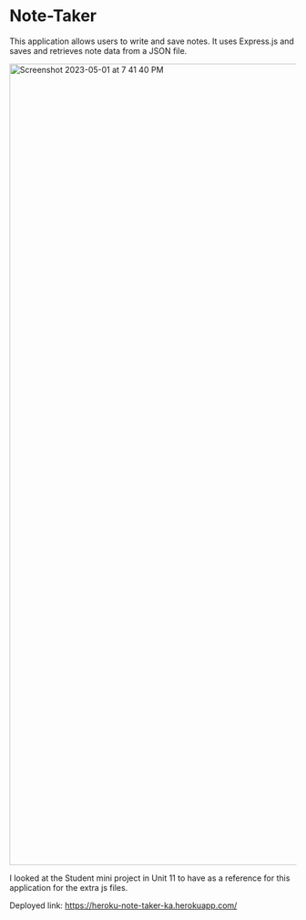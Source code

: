 # Note-Taker
This application allows users to write and save notes. It uses Express.js and saves and retrieves note data from a JSON file.

<img width="1405" alt="Screenshot 2023-05-01 at 7 41 40 PM" src="https://user-images.githubusercontent.com/128011155/235550162-7f2019d1-d9d6-4412-8d1f-2a0e039f91bb.png">

I looked at the Student mini project in Unit 11 to have as a reference for this application for the extra js files.

Deployed link: https://heroku-note-taker-ka.herokuapp.com/